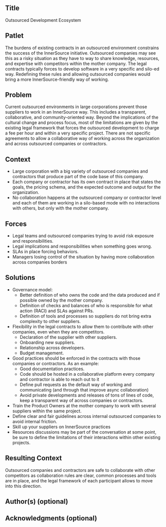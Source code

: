## Title

Outsourced Development Ecosystem

## Patlet

The burdens of existing contracts in an outsourced environment constrains the success of the
InnerSource initiative. Outsourced companies may see this as a risky situation as they have to
way to share knowledge, resources, and expertise with competitors within the mother company.
The legal contracts typically forces to develop software in a very specific and silo-ed way.
Redefining these rules and allowing outsourced companies would bring a more InnerSource-friendly
way of working.

## Problem

Current outsourced environments in large corporations prevent those suppliers to work in an
InnerSource way. This includes a transparent, collaborative, and community-oriented way.
Beyond the implications of the cultural change and process focus, most of the limitations are
given by the existing legal framework that forces the outsourced development to charge a fee
per hour and within a very specific project. There are not specific agreements to allow
a collaborative way of working across the organization and across outsourced companies or contractors.

## Context

- Large corporation with a big variety of outsourced companies and contractors that produce part of the code base of this company.
- Each company or contractor has its own contract in place that states the goals, the pricing schema, and the expected outcome and output for the organization.
- No collaboration happens at the outsourced company or contractor level and each of them are working
in a silo-based mode with no interactions with others, but only with the mother company.

## Forces

* Legal teams and outsourced companies trying to avoid risk exposure and responsibilities.
* Legal implications and responsibilities when something goes wrong.
* SLAs in place forcing behaviors.
* Managers losing control of the situation by having more collaboration across companies borders

## Solutions

* Governance model:
  * Better definition of who owns the code and the data produced and if possible owned by the
    mother company.
  * Definition of checks and balances of who is responsible for what action (RACI) and SLAs against PRs.
  * Definition of tools and processes so suppliers do not bring extra complexity to other suppliers.
* Flexibility in the legal contracts to allow them to contribute with other companies,
  even when they are competitors.
  *  Declaration of the supplier with other suppliers.
  *  Onboarding new suppliers.
  *  Relationship across developers.
  *  Budget management.
* Good practices should be enforced in the contracts with those companies or contractors.
  As an example:
  *  Good documentation practices.
  *  Code should be hosted in a collaborative platform every company and contractor is able to reach
     out to it
  *  Define pull requests as the default way of working and communicating (and through that improve async collaboration)
  *  Avoid private developments and releases of tons of lines of code, keep a transparent way of
     across companies or contractors.
* Train the Product Owners at the mother company to work with several suppliers within the same project.
* Define clear and fair guidelines across internal outsourced companies to avoid internal friction.
* Skill up your suppliers on InnerSource practices
* Resources discussions may be part of the conversation at some point, be sure to define the limitations
  of their interactions within other existing projects.

## Resulting Context

Outsourced companies and contractors are safe to collaborate with other competitors as collaboration
rules are clear, common processes and tools are in place, and the legal framework of each participant
allows to move into this direction.

## Author(s) (optional)

## Acknowledgments (optional)
